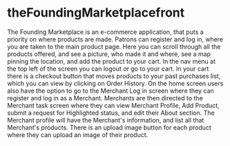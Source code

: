 # theFoundingMarketplacefront


The Founding Marketplace is an e-commerce application, that puts a priority on where products are made. Patrons can register and log in, where you are taken to the main product page. Here you can scroll through all the products offered, and see a picture, who made it and where, see a map pinning the location, and add the product to your cart. In the nav menu at the top left of the screen you can logout or go to your cart. In your cart there is a checkout button that moves products to your past purchases list, which you can view by clicking on Order History. On the home screen users also have the option to go to the Merchant Log in screen where they can register and log in as a Merchant. Merchants are then directed to the Merchant task screen where they can view Merchant Profile, Add Product, submit a request for Highlighted status, and edit their About section. The Merchant profile will have the Merchant's information, and list all that Merchant's products. There is an upload image button for each product where they can upload an image of their product.
